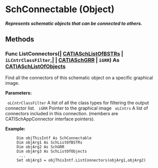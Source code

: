 # SchConnectable (Object)

**_Represents schematic objects that can be connected to others._**

## Methods

### Func **ListConnectors**(| [CATIASchListOfBSTRs](../CATSchPlatformInterfaces/interface_SchListOfBSTRs_37788.md) | `iLCntrClassFilter`,| | [CATIASchGRR](../CATSchPlatformInterfaces/interface_SchGRR_6684.md) | `iGRR`) As [CATIASchListOfObjects](../CATSchPlatformInterfaces/interface_SchListOfObjects_53274.md)

   Find all the connectors of this schematic object on a specific graphical image.

**Parameters:**

` oLCntrClassFilter`      A list of all the class types for filtering the output connector list.
` iGRR`      Pointer to the graphical image
` oLCntrs`      A list of connectors included in this connection. (members are CATISchAppConnector interface pointers).

**Example:**

```VBScript
     Dim objThisIntf As SchConnectable
     Dim objArg1 As SchListOfBSTRs
     Dim objArg2 As SchGRR
     Dim objArg3 As SchListOfObjects
      ...
     Set objArg3 = objThisIntf.ListConnectors(objArg1,objArg2)

```
